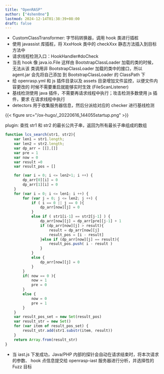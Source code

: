 ```yaml
---
title: "OpenRASP"
author: ["4shen0ne"]
lastmod: 2024-12-14T01:38:39+08:00
draft: false
---
```


-   CustomClassTransformer: 字节码转换器，调用 hook 类进行插桩
-   使用 javassist 库插桩，将 XxxHook 类中的 checkXxx 静态方法插入到目标方法中
-   请求线程检测入口：HookHandler#doCheck
-   当去 hook 像 java.io.File 这样由 BootstrapClassLoader 加载的类的时候，无法从该
    类调用非 BootstrapClassLoader 加载的类中的接口，所以 agent.jar 会先将自己添加
    到 BootstrapClassLoader 的 ClassPath 下
-   给 openrasp.yml 和 js 插件目录以及 assets 目录增加文件监控，以便文件内容更改的
    时候不需要重启就能够实时生效 (FileScanListener)
-   基线检测使用 java 插件，不需要再请求线程中执行；攻击检测多数使用 js 插件，要求
    在请求线程中执行
-   detectors 用于收集服务器信息，然后分派给对应的 checker 进行基线检测

{{< figure src="/ox-hugo/_20220616_144055startup.png" >}}

plugin: 查找 str1 和 str2 的最长公共子串，返回为所有最长子串组成的数组

```js
function lcs_search(str1, str2){
    var len1 = str1.length;
    var len2 = str2.length;
    var dp_arr = [[],[]]
    var pre = 1
    var now = 0
    var result =0
    var result_pos = []

    for (var i = 0; i <= len2+1; i ++) {
        dp_arr[0][i] = 0
        dp_arr[1][i] = 0
    }
    for (var i = 0; i <= len1; i ++) {
        for (var j = 0; j <= len2; j ++) {
            if ( i == 0 || j == 0 ){
                dp_arr[now][j] = 0
            }
            else if ( str1[i-1] == str2[j-1] ) {
                dp_arr[now][j] = dp_arr[pre][j-1] + 1
                if (dp_arr[now][j] > result){
                    result = dp_arr[now][j]
                    result_pos = [i - result]
                }else if (dp_arr[now][j] == result){
                    result_pos.push( i - result )
                }
            }
            else {
                dp_arr[now][j] = 0
            }
        }
        if( now == 0 ){
            now = 1
            pre = 0
        }
        else {
            now = 0
            pre = 1
        }
    }
    var result_pos_set = new Set(result_pos)
    var result_str = new Set()
    for (var item of result_pos_set) {
        result_str.add(str1.substr(item, result))
    }
    return Array.from(result_str)
}
```

-   当 iast.js 下发成功，Java/PHP 内部的探针会自动在请求结束时，将本次请求的参数、
    hook 点信息提交给 openrasp-iast 服务器进行分析，并选择性的 Fuzz 目标
